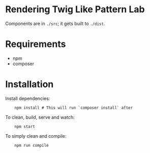 # Rendering Twig Like Pattern Lab

Components are in `./src`; it gets built to `./dist`.

# Requirements

- npm
- composer

# Installation

Install dependencies:

		npm install # This will run `composer install` after

To clean, build, serve and watch:

		npm start

To simply clean and compile:

		npm run compile
